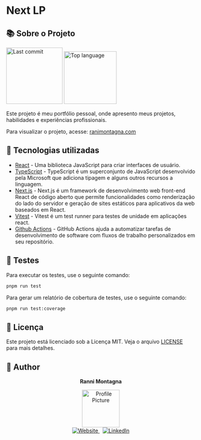 
# Next LP


## 📚 Sobre o Projeto

<div id='badges'>
    <img src="https://img.shields.io/github/last-commit/RanielliMontagna/nextlp?style=for-the-badge" alt="Last commit" width="150px"/>
    <img src="https://img.shields.io/github/languages/top/RanielliMontagna/nextlp?style=for-the-badge" alt="Top language" width="140px"/>
</div>


Este projeto é meu portfólio pessoal, onde apresento meus projetos, habilidades e experiências profissionais. 

Para visualizar o projeto, acesse: [ranimontagna.com](https://www.ranimontagna.com/)


## 🚀 Tecnologias utilizadas

- [React](https://reactjs.org/) - Uma biblioteca JavaScript para criar interfaces de usuário.
- [TypeScript](https://www.typescriptlang.org/) - TypeScript é um superconjunto de JavaScript desenvolvido pela Microsoft que adiciona tipagem e alguns outros recursos a linguagem.
- [Next.js](https://nextjs.org/) - Next.js é um framework de desenvolvimento web front-end React de código aberto que permite funcionalidades como renderização do lado do servidor e geração de sites estáticos para aplicativos da web baseados em React.
- [Vitest](https://vitest.dev/) - Vitest é um test runner para testes de unidade em aplicações react.
- [Github Actions](https://github.com/features/actions) - GitHub Actions ajuda a automatizar tarefas de desenvolvimento de software com fluxos de trabalho personalizados em seu repositório.

## 🧪 Testes

Para executar os testes, use o seguinte comando:

```bash
pnpm run test
```
Para gerar um relatório de cobertura de testes, use o seguinte comando:

```bash
pnpm run test:coverage
```

## 📄 Licença
Este projeto está licenciado sob a Licença MIT. Veja o arquivo [LICENSE](LICENSE) para mais detalhes.


## 🔗 Author


<div align="center">
  <p>
    <strong>Ranni Montagna</strong>
</p>
</div>
<div align="center">
  <a href="https://www.ranimontagna.com/">
    <img src="https://avatars.githubusercontent.com/u/70357520" width="100px;" alt="Profile Picture"/> 
  </a>
</div>
<div align="center">
    <a href="https://www.ranimontagna.com/" target="_blank">
        <img src="https://img.shields.io/badge/website-000000?style=for-the-badge&logo=react&logoColor=white" alt="Website"/>
    </a>
    &nbsp;
    <a href="https://www.linkedin.com/in/rannimontagna/" target="_blank">
        <img src="https://img.shields.io/badge/linkedin-0A66C2?style=for-the-badge&logo=linkedin&logoColor=white" alt="LinkedIn"/>
    </a>
</div>